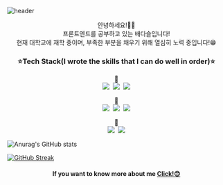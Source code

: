![header](https://capsule-render.vercel.app/api?type=waving&height=300&section=header&text=DaseulBae&fontSize=90&color=gradient)

<p align="center">안녕하세요!🙌🏻<br/>프론트엔드를 공부하고 있는 배다슬입니다!<br/>현재 대학교에 재학 중이며, 부족한 부분을 채우기 위해 열심히 노력 중입니다!😁<p/>


<h3 align="center">⭐Tech Stack(I wrote the skills that I can do well in order)⭐</h3>
<p align="center">🥇<br/>
<img src="https://img.shields.io/badge/HTML5-E34F26?style=flat-square&logo=HTML5&logoColor=white"/>&nbsp;&nbsp;<img src="https://img.shields.io/badge/CSS3-1572B6?style=flat-square&logo=CSS3&logoColor=white"/>&nbsp;&nbsp;<img src="https://img.shields.io/badge/Adobe XD-FF61F6?style=flat-square&logo=Adobe XD&logoColor=white"/>
</p>
<p align="center">
🥈<br/>
<img src="https://img.shields.io/badge/JavaScript-F7DF1E?style=flat-square&logo=JavaScript&logoColor=white"/>&nbsp;&nbsp;<img src="https://img.shields.io/badge/Adobe Illustrator-FF9A00?style=flat-square&logo=Adobe Illustrator&logoColor=white"/>&nbsp;&nbsp;<img src="https://img.shields.io/badge/Adobe Photoshop-31A8FF?style=flat-square&logo=Adobe Photoshop&logoColor=white"/>
</p>
<p align="center">
🥉<br/>
<img src="https://img.shields.io/badge/React-61DAFB?style=flat-square&logo=React&logoColor=white"/>&nbsp;&nbsp;<img src="https://img.shields.io/badge/JAVA-007396?style=flat-square&logo=OpenJDK&logoColor=white"/>
</p>

![Anurag's GitHub stats](https://github-readme-stats.vercel.app/api?username=das0166&show_icons=true&theme=radical)

[![GitHub Streak](https://streak-stats.demolab.com/?user=das0166&theme=ayu-light)](https://git.io/streak-stats)


<h4 align="center">If you want to know more about me <b><a href="https://chartreuse-canopy-920.notion.site/6dd509546ee34bee92c53bae5e8db583">Click!😊</a></b></h4>
